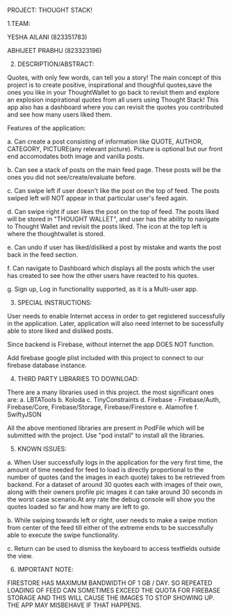 PROJECT: THOUGHT STACK!

1.TEAM:

YESHA AILANI (823351783)

ABHIJEET PRABHU (823323196)


2. DESCRIPTION/ABSTRACT:

Quotes, with only few words, can tell you a story! The main concept of this project is to create positive, inspirational and thoughful quotes,save the ones you like in your ThoughtWallet to go back to revisit them and explore an explosion inspirational quotes from all users using Thought Stack! This app also has a dashboard where you can revisit the
quotes you contributed and see how many users liked them.


Features of the application:

a.		 Can create a post consisting of information like QUOTE, AUTHOR, CATEGORY, PICTURE(any relevant picture). Picture is optional but our front end accomodates both image and vanilla posts.

b.       Can see a stack of posts on the main feed page. These posts will be the ones you did not see/create/evaluate before.

c.       Can swipe left if user doesn't like the post on the top of feed. The posts swiped left will NOT appear in that particular user's feed again.

d.       Can swipe right if user likes the post on the top of feed. The posts liked will be stored in "THOUGHT WALLET", and user has the ability to navigate to Thought Wallet and revisit the posts liked. The icon at the top left is where the thoughtwallet is stored.

e. 		Can undo if user has liked/disliked a post by mistake and wants the post back in the feed section.

f.		Can navigate to Dashboard which displays all the posts which the user has created to see how the other users have reacted to his quotes.

g.       Sign up, Log in functionality supported, as it is a Multi-user app.


3. SPECIAL INSTRUCTIONS:

User needs to enable Internet access in order to get registered successfully in the application. Later, application will also need internet to be sucessfully able to store liked and disliked posts.

Since backend is Firebase, without internet the app DOES NOT function.

Add firebase google plist included with this project to connect to our firebase database instance.


4. THIRD PARTY LIBRARIES TO DOWNLOAD:

There are a many libraries used in this project.  the most significant ones are:
a.	LBTATools
b.	Koloda
c.	TinyConstraints
d.	Firebase - Firebase/Auth, Firebase/Core, Firebase/Storage, Firebase/Firestore
e.	Alamofire
f.	SwiftyJSON

All the above mentioned libraries are present in PodFile which will be submitted with the project. Use "pod install" to install all the libraries.

5. KNOWN ISSUES:

a. When User successfully logs in the application for the very first time, the amount of time needed for feed to load is directly proportional to the number of quotes (and the images in each quote) takes to be retrieved from backend. For a dataset of around 30 quotes each with images of their own, along with their owners profile pic images it can take around 30 seconds in the worst case scenario.At any rate the debug console will show you the quotes loaded so far and how many are left to go.

b. While swiping towards left or right, user needs to make a swipe motion from center of the feed till either of the extreme ends to be successfully able to execute the swipe functionality.

c. Return can be used to dismiss the keyboard to access textfields outside the view.


6. IMPORTANT NOTE:

FIRESTORE HAS MAXIMUM BANDWIDTH OF 1 GB / DAY. SO REPEATED LOADING OF FEED CAN SOMETIMES EXCEED THE QUOTA FOR FIREBASE STORAGE AND THIS WILL CAUSE THE IMAGES TO STOP SHOWING UP. THE APP MAY MISBEHAVE IF THAT HAPPENS.

